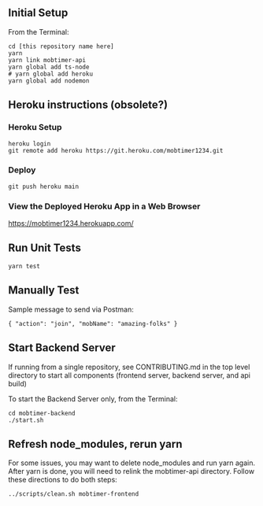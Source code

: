 ## Initial Setup

From the Terminal:

```
cd [this repository name here]
yarn
yarn link mobtimer-api
yarn global add ts-node
# yarn global add heroku
yarn global add nodemon
```

## Heroku instructions (obsolete?)

### Heroku Setup

```
heroku login
git remote add heroku https://git.heroku.com/mobtimer1234.git
```

### Deploy

```
git push heroku main
```

### View the Deployed Heroku App in a Web Browser

https://mobtimer1234.herokuapp.com/

## Run Unit Tests

```
yarn test
```

## Manually Test

Sample message to send via Postman:

```
{ "action": "join", "mobName": "amazing-folks" }
```

## Start Backend Server

If running from a single repository, see CONTRIBUTING.md in the top level directory to start all components (frontend server, backend server, and api build)

To start the Backend Server only, from the Terminal:

```
cd mobtimer-backend
./start.sh
```

## Refresh node_modules, rerun yarn

For some issues, you may want to delete node_modules and run yarn again. After yarn is done, you will need to relink the mobtimer-api directory. Follow these directions to do both steps:

```
../scripts/clean.sh mobtimer-frontend
```
